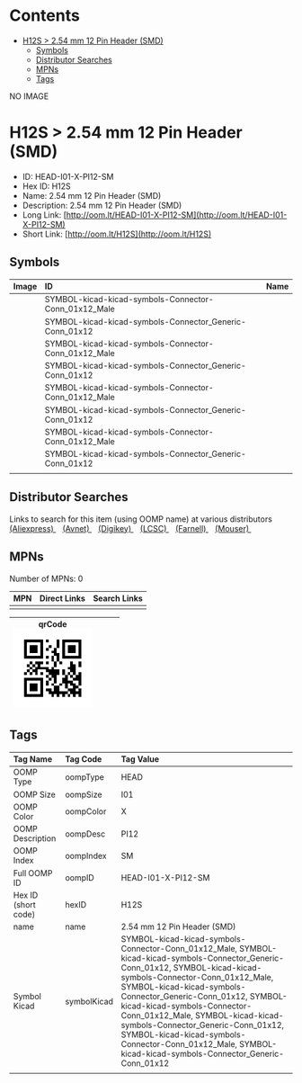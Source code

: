 



Contents
========

* [H12S > 2.54 mm 12 Pin Header (SMD)](#h12s--254-mm-12-pin-header-smd)
	* [Symbols](#symbols)
	* [Distributor Searches](#distributor-searches)
	* [MPNs](#mpns)
	* [Tags](#tags)
  
NO IMAGE  
# H12S > 2.54 mm 12 Pin Header (SMD)

- ID: HEAD-I01-X-PI12-SM
- Hex ID: H12S
- Name: 2.54 mm 12 Pin Header (SMD)
- Description: 2.54 mm 12 Pin Header (SMD)
- Long Link: [http://oom.lt/HEAD-I01-X-PI12-SM](http://oom.lt/HEAD-I01-X-PI12-SM)
- Short Link: [http://oom.lt/H12S](http://oom.lt/H12S)

## Symbols
  

|Image|ID|Name|
| :--- | :--- | :--- |
|![]()|SYMBOL-kicad-kicad-symbols-Connector-Conn_01x12_Male||
|![]()|SYMBOL-kicad-kicad-symbols-Connector_Generic-Conn_01x12||
|![]()|SYMBOL-kicad-kicad-symbols-Connector-Conn_01x12_Male||
|![]()|SYMBOL-kicad-kicad-symbols-Connector_Generic-Conn_01x12||
|![]()|SYMBOL-kicad-kicad-symbols-Connector-Conn_01x12_Male||
|![]()|SYMBOL-kicad-kicad-symbols-Connector_Generic-Conn_01x12||
|![]()|SYMBOL-kicad-kicad-symbols-Connector-Conn_01x12_Male||
|![]()|SYMBOL-kicad-kicad-symbols-Connector_Generic-Conn_01x12||
||||

## Distributor Searches
  
Links to search for this item (using OOMP name) at various distributors  
[(Aliexpress) ](https://www.aliexpress.com/wholesale?SearchText=11172.54+mm+12+Pin+Header+SMD)&nbsp;&nbsp;&nbsp;[(Avnet) ](https://www.avnet.com/shop/us/search/2.54+mm+12+Pin+Header+SMD)&nbsp;&nbsp;&nbsp;[(Digikey) ](https://www.digikey.co.uk/en/products/result?s=2.54+mm+12+Pin+Header+SMD)&nbsp;&nbsp;&nbsp;[(LCSC) ](https://www.lcsc.com/search?q=2.54+mm+12+Pin+Header+SMD)&nbsp;&nbsp;&nbsp;[(Farnell) ](https://uk.farnell.com/search?st=2.54+mm+12+Pin+Header+SMD)&nbsp;&nbsp;&nbsp;[(Mouser) ](https://www.mouser.com/c/?q=2.54+mm+12+Pin+Header+SMD)&nbsp;&nbsp;&nbsp;
## MPNs
  
Number of MPNs: 0  

|MPN|Direct Links|Search Links|
| :--- | :--- | :--- |
||||
  

|qrCode<br>[![](https://raw.githubusercontent.com/oomlout/oomlout_OOMP_parts_V2/main/HEAD/I01/X/PI12/SM/qrCode_140.png)](https://github.com/oomlout/oomlout_OOMP_parts_V2/tree/main/HEAD/I01/X/PI12/SM/qrCode.png)||||
| :---: | :---: | :---: | :---: |

## Tags
  

|Tag Name|Tag Code|Tag Value|
| :--- | :--- | :--- |
|OOMP Type|oompType|HEAD|
|OOMP Size|oompSize|I01|
|OOMP Color|oompColor|X|
|OOMP Description|oompDesc|PI12|
|OOMP Index|oompIndex|SM|
|Full OOMP ID|oompID|HEAD-I01-X-PI12-SM|
|Hex ID (short code)|hexID|H12S|
|name|name|2.54 mm 12 Pin Header (SMD)|
|Symbol Kicad|symbolKicad|SYMBOL-kicad-kicad-symbols-Connector-Conn_01x12_Male, SYMBOL-kicad-kicad-symbols-Connector_Generic-Conn_01x12, SYMBOL-kicad-kicad-symbols-Connector-Conn_01x12_Male, SYMBOL-kicad-kicad-symbols-Connector_Generic-Conn_01x12, SYMBOL-kicad-kicad-symbols-Connector-Conn_01x12_Male, SYMBOL-kicad-kicad-symbols-Connector_Generic-Conn_01x12, SYMBOL-kicad-kicad-symbols-Connector-Conn_01x12_Male, SYMBOL-kicad-kicad-symbols-Connector_Generic-Conn_01x12|
||||
